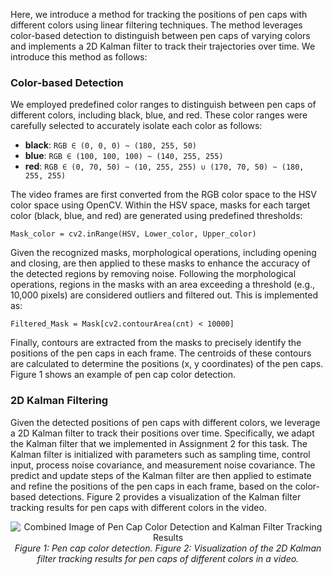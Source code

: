 Here, we introduce a method for tracking the positions of pen caps with different colors using linear filtering techniques. The method leverages color-based detection to distinguish between pen caps of varying colors and implements a 2D Kalman filter to track their trajectories over time. We introduce this method as follows:

### Color-based Detection

We employed predefined color ranges to distinguish between pen caps of different colors, including black, blue, and red. These color ranges were carefully selected to accurately isolate each color as follows:

- **black**: `RGB ∈ (0, 0, 0) ~ (180, 255, 50)`
- **blue**: `RGB ∈ (100, 100, 100) ~ (140, 255, 255)`
- **red**: `RGB ∈ (0, 70, 50) ~ (10, 255, 255) ∪ (170, 70, 50) ~ (180, 255, 255)`

The video frames are first converted from the RGB color space to the HSV color space using OpenCV. Within the HSV space, masks for each target color (black, blue, and red) are generated using predefined thresholds:

```
Mask_color = cv2.inRange(HSV, Lower_color, Upper_color)
```

Given the recognized masks, morphological operations, including opening and closing, are then applied to these masks to enhance the accuracy of the detected regions by removing noise. Following the morphological operations, regions in the masks with an area exceeding a threshold (e.g., 10,000 pixels) are considered outliers and filtered out. This is implemented as:

```
Filtered_Mask = Mask[cv2.contourArea(cnt) < 10000]
```
Finally, contours are extracted from the masks to precisely identify the positions of the pen caps in each frame. The centroids of these contours are calculated to determine the positions (x, y coordinates) of the pen caps. Figure 1 shows an example of pen cap color detection.

### 2D Kalman Filtering

Given the detected positions of pen caps with different colors, we leverage a 2D Kalman filter to track their positions over time. Specifically, we adapt the Kalman filter that we implemented in Assignment 2 for this task. The Kalman filter is initialized with parameters such as sampling time, control input, process noise covariance, and measurement noise covariance. The predict and update steps of the Kalman filter are then applied to estimate and refine the positions of the pen caps in each frame, based on the color-based detections. Figure 2 provides a visualization of the Kalman filter tracking results for pen caps with different colors in the video.





<p align="center">
  <img src="https://github.com/pengyumu/CapsTracking/assets/174324735/205a151b-5dfb-42ab-9101-e684bc64cb89" alt="Combined Image of Pen Cap Color Detection and Kalman Filter Tracking Results">
  <br>
  <em>Figure 1: Pen cap color detection. Figure 2: Visualization of the 2D Kalman filter tracking results for pen caps of different colors in a video.</em>
</p>
